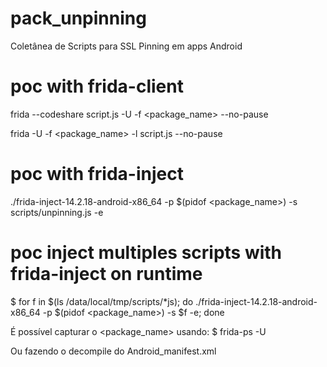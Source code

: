 # pack_unpinning
Coletânea de Scripts para SSL Pinning em apps Android

# poc with frida-client
frida --codeshare script.js -U -f <package_name> --no-pause

frida -U -f <package_name> -l script.js --no-pause

# poc with frida-inject
./frida-inject-14.2.18-android-x86_64 -p $(pidof <package_name>) -s scripts/unpinning.js -e

# poc inject multiples scripts with frida-inject on runtime
$ for f in $(ls /data/local/tmp/scripts/*js); do ./frida-inject-14.2.18-android-x86_64 -p $(pidof <package_name>) -s $f -e; done

É possível capturar o <package_name> usando:
$ frida-ps -U

Ou fazendo o decompile do Android_manifest.xml
